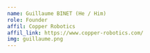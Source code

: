 ```yaml
---
name: Guillaume BINET (He / Him)
role: Founder
affil: Copper Robotics 
affil_link: https://www.copper-robotics.com/
img: guillaume.png
---
```

